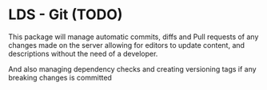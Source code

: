 # LDS - Git (TODO)
This package will manage automatic commits, diffs and Pull requests of any changes made on the server allowing for editors to update content, and descriptions without the need of a developer.

And also managing dependency checks and creating versioning tags if any breaking changes is committed
